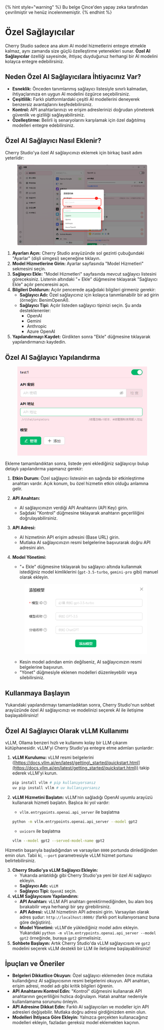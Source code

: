 
{% hint style="warning" %}
Bu belge Çince'den yapay zeka tarafından çevrilmiştir ve henüz incelenmemiştir.
{% endhint %}

# Özel Sağlayıcılar

Cherry Studio sadece ana akım AI model hizmetlerini entegre etmekle kalmaz, aynı zamanda size güçlü özelleştirme yetenekleri sunar. **Özel AI Sağlayıcılar** özelliği sayesinde, ihtiyaç duyduğunuz herhangi bir AI modelini kolayca entegre edebilirsiniz.

## Neden Özel AI Sağlayıcılara İhtiyacınız Var?

* **Esneklik:** Önceden tanımlanmış sağlayıcı listesiyle sınırlı kalmadan, ihtiyaçlarınıza en uygun AI modelini özgürce seçebilirsiniz.
* **Çeşitlilik:** Farklı platformlardaki çeşitli AI modellerini deneyerek benzersiz avantajlarını keşfedebilirsiniz.
* **Kontrol:** API anahtarlarınızı ve erişim adreslerinizi doğrudan yöneterek güvenlik ve gizliliği sağlayabilirsiniz.
* **Özelleştirme:** Belirli iş senaryolarını karşılamak için özel dağıtılmış modelleri entegre edebilirsiniz.

## Özel AI Sağlayıcı Nasıl Eklenir?

Cherry Studio'ya özel AI sağlayıcınızı eklemek için birkaç basit adım yeterlidir:

<figure><img src="../../.gitbook/assets/image (2) (5).png" alt=""><figcaption></figcaption></figure>

1. **Ayarları Açın:** Cherry Studio arayüzünde sol gezinti çubuğundaki "Ayarlar" (dişli simgesi) seçeneğine tıklayın.
2. **Model Hizmetlerine Girin:** Ayarlar sayfasında "Model Hizmetleri" sekmesini seçin.
3. **Sağlayıcı Ekle:** "Model Hizmetleri" sayfasında mevcut sağlayıcı listesini göreceksiniz. Listenin altındaki "+ Ekle" düğmesine tıklayarak "Sağlayıcı Ekle" açılır penceresini açın.
4. **Bilgileri Doldurun:** Açılır pencerede aşağıdaki bilgileri girmeniz gerekir:
   * **Sağlayıcı Adı:** Özel sağlayıcınız için kolayca tanımlanabilir bir ad girin (örneğin: BenimOpenAI).
   * **Sağlayıcı Tipi:** Açılır listeden sağlayıcı tipinizi seçin. Şu anda desteklenenler:
     * OpenAI
     * Gemini
     * Anthropic
     * Azure OpenAI
5. **Yapılandırmayı Kaydet:** Girdikten sonra "Ekle" düğmesine tıklayarak yapılandırmanızı kaydedin.

## Özel AI Sağlayıcı Yapılandırma

<figure><img src="../../.gitbook/assets/image (3) (5) (1).png" alt=""><figcaption></figcaption></figure>

Ekleme tamamlandıktan sonra, listede yeni eklediğiniz sağlayıcıyı bulup detaylı yapılandırma yapmanız gerekir:

1. **Etkin Durum:** Özel sağlayıcı listesinin en sağında bir etkinleştirme anahtarı vardır. Açık konum, bu özel hizmetin etkin olduğu anlamına gelir.
2. **API Anahtarı:**
   * AI sağlayıcınızın verdiği API Anahtarını (API Key) girin.
   * Sağdaki "Kontrol" düğmesine tıklayarak anahtarın geçerliliğini doğrulayabilirsiniz.
3. **API Adresi:**
   * AI hizmetinin API erişim adresini (Base URL) girin.
   * Mutlaka AI sağlayıcınızın resmi belgelerine başvurarak doğru API adresini alın.
4.  **Model Yönetimi:**

    * "+ Ekle" düğmesine tıklayarak bu sağlayıcı altında kullanmak istediğiniz model kimliklerini (`gpt-3.5-turbo`, `gemini-pro` gibi) manuel olarak ekleyin.

    <figure><img src="../../.gitbook/assets/image (4) (5).png" alt=""><figcaption></figcaption></figure>

    * Kesin model adından emin değilseniz, AI sağlayıcınızın resmi belgelerine başvurun.
    * "Yönet" düğmesiyle eklenen modelleri düzenleyebilir veya silebilirsiniz.

## Kullanmaya Başlayın

Yukarıdaki yapılandırmayı tamamladıktan sonra, Cherry Studio'nun sohbet arayüzünde özel AI sağlayıcınızı ve modelinizi seçerek AI ile iletişime başlayabilirsiniz!

## Özel AI Sağlayıcı Olarak vLLM Kullanımı

vLLM, Ollama benzeri hızlı ve kullanımı kolay bir LLM çıkarım kütüphanesidir. vLLM'yi Cherry Studio'ya entegre etme adımları şunlardır:

1.  **vLLM Kurulumu:** vLLM resmi belgelerini ([https://docs.vllm.ai/en/latest/getting\_started/quickstart.html](https://docs.vllm.ai/en/latest/getting_started/quickstart.html)) takip ederek vLLM'yi kurun.

    ```sh
    pip install vllm # pip kullanıyorsanız
    uv pip install vllm # uv kullanıyorsanız
    ```
2.  **vLLM Hizmetini Başlatın:** vLLM'nin sağladığı OpenAI uyumlu arayüzü kullanarak hizmeti başlatın. Başlıca iki yol vardır:

    * `vllm.entrypoints.openai.api_server` ile başlatma

    ```sh
    python -m vllm.entrypoints.openai.api_server --model gpt2
    ```

    * `uvicorn` ile başlatma

    ```sh
    vllm --model gpt2 --served-model-name gpt2
    ```

Hizmetin başarıyla başladığından ve varsayılan `8000` portunda dinlediğinden emin olun. Tabii ki, `--port` parametresiyle vLLM hizmet portunu belirtebilirsiniz.

3. **Cherry Studio'ya vLLM Sağlayıcı Ekleyin:**
   * Yukarıda anlatıldığı gibi Cherry Studio'ya yeni bir özel AI sağlayıcı ekleyin.
   * **Sağlayıcı Adı:** `vLLM`
   * **Sağlayıcı Tipi:** `OpenAI` seçin.
4. **vLLM Sağlayıcısını Yapılandırın:**
   * **API Anahtarı:** vLLM API anahtarı gerektirmediğinden, bu alanı boş bırakabilir veya herhangi bir şey girebilirsiniz.
   * **API Adresi:** vLLM hizmetinin API adresini girin. Varsayılan olarak adres şudur: `http://localhost:8000/` (farklı port kullanıyorsanız buna göre değiştirin).
   * **Model Yönetimi:** vLLM'de yüklediğiniz model adını ekleyin. Yukarıdaki `python -m vllm.entrypoints.openai.api_server --model gpt2` örneğinde, buraya `gpt2` girmelisiniz.
5. **Sohbete Başlayın:** Artık Cherry Studio'da vLLM sağlayıcısını ve `gpt2` modelini seçerek vLLM destekli bir LLM ile iletişime başlayabilirsiniz!

## İpuçları ve Öneriler

* **Belgeleri Dikkatlice Okuyun:** Özel sağlayıcı eklemeden önce mutlaka kullandığınız AI sağlayıcısının resmi belgelerini okuyun. API anahtarı, erişim adresi, model adı gibi kritik bilgileri öğrenin.
* **API Anahtarını Kontrol Edin:** "Kontrol" düğmesini kullanarak API anahtarının geçerliliğini hızlıca doğrulayın. Hatalı anahtar nedeniyle kullanılamama sorununu önleyin.
* **API Adresine Dikkat Edin:** Farklı AI sağlayıcıları ve modeller için API adresleri değişebilir. Mutlaka doğru adresi girdiğinizden emin olun.
* **Modelleri İhtiyaca Göre Ekleyin:** Yalnızca gerçekten kullanacağınız modelleri ekleyin, fazladan gereksiz model eklemekten kaçının.